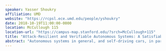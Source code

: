 ```yaml
---
speaker: Yasser Shoukry
affiliation: UMD
website: "https://rcpsl.ece.umd.edu/people/yshoukry"
date: 2018-10-19T11:00:00-0000
location: McCullough 115
location-url: "https://campus-map.stanford.edu/?srch=McCullough+115"
title: "Attack-Resilient and Verifiable Autonomous Systems: A Satisfiability Modulo Convex Programming Approach"
abstract: "Autonomous systems in general, and self-driving cars, in particular, hold the promise to be one of the most disruptive technologies emerging in recent years. However, the security and resilience of these systems, if not proactively addressed, will pose a significant threat potentially impairing our relation with these technologies and may lead to a societal rejection of adopting them permanently. In this talk, I will focus on three problems in the context of designing resilient and verifiable autonomous systems: (i) the design of resilient state estimators in the presence of false data injection attacks, (ii) the design of resilient multi-robot motion planning in the presence of Denial-of-Service (DoS) attacks and (iii) the formal verification of neural network-based controllers. I will argue that, although of a heterogeneous nature, all these problems have something in common. They can be formulated as the feasibility problem for a type of formula called monotone Satisfiability Modulo Convex programming (or SMC for short). I will present then a new SMC decision procedure that uses a lazy combination of Boolean satisfiability solving and convex programming to provide a satisfying assignment or determine that the formula is unsatisfiable. I will finish by showing, through multiple experimental results, the real-time and the resilience performance of the proposed algorithms."
---
```

